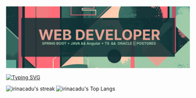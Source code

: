 <!--<h1 align="center">Hola! soy <a href = "https://irinacasasduarte.web.app/">Irina C.</a> 👋 </h1>-->

<!--![Banner](/Banner.png)(https://irinacasasduarte.web.app/)-->
[![Banner](/Banner.png)](https://irinacasasduarte.web.app/) 

[![Typing SVG](https://readme-typing-svg.herokuapp.com?font=Chivo+Mono&color=f8005b&size=20&lines=I'm+Irina+C!;A+fighter+mom;And+hardworker;I+changed+my+life;To+become+a;WEB+DEVELOPER)](https://git.io/typing-svg)

<!--![irinacadu's github stats](https://github-readme-stats.vercel.app/api?username=irinacadu&show_icons=true&theme=tokyonight)-->
![irinacadu's streak](https://github-readme-streak-stats.herokuapp.com/?user=irinacadu&theme=tokyonight)
![irinacadu's Top Langs](https://github-readme-stats.vercel.app/api/top-langs/?username=irinacadu&theme=tokyonight&layout=compact)

<!--
**irinacadu/irinacadu** is a ✨ _special_ ✨ repository because its `README.md` (this file) appears on your GitHub profile.

Here are some ideas to get you started:

- 🔭 I’m currently working on ...
- 🌱 I’m currently learning ...
- 👯 I’m looking to collaborate on ...
- 🤔 I’m looking for help with ...
- 💬 Ask me about ...
- 📫 How to reach me: ...
- 😄 Pronouns: ...
- ⚡ Fun fact: ...
-->
